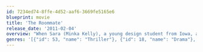 ```yaml
---
id: 7234ed74-8ffe-4d52-aaf6-3669fe5165e6
blueprint: movie
title: 'The Roommate'
release_date: '2011-02-04'
overview: "When Sara (Minka Kelly), a young design student from Iowa, arrives for college in Los Angeles, she is eager to fit in and get to know the big city. Her wealthy roommate, Rebecca (Leighton Meester), is more than eager to take Sara under her wing and show her the ropes. The two become close, but when Sara begins to branch out and make more friends on campus, Rebecca becomes resentful. Alarmed, Sara moves in with her new boyfriend, causing Rebecca's behavior to take a violent turn."
genres: '[{"id": 53, "name": "Thriller"}, {"id": 18, "name": "Drama"}, {"id": 27, "name": "Horror"}]'
---
```

